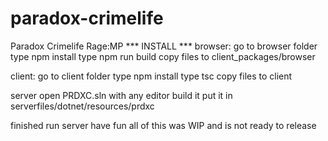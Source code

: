 # paradox-crimelife
Paradox Crimelife Rage:MP
*** INSTALL ***
browser:
go to browser folder
type npm install
type npm run build
copy files to client_packages/browser

client:
go to client folder
type npm install
type tsc
copy files to client

server open PRDXC.sln with any editor
build it
put it in serverfiles/dotnet/resources/prdxc

finished
run server
have fun
all of this was WIP and is not ready to release